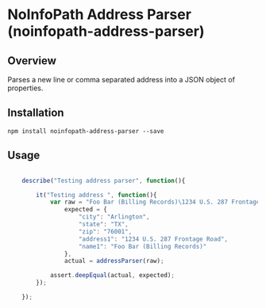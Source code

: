 # NoInfoPath Address Parser (noinfopath-address-parser)

## Overview

Parses a new line or comma separated address into a JSON object of properties.

## Installation

```
npm install noinfopath-address-parser --save
```

## Usage

```js

	describe("Testing address parser", function(){

		it("Testing address ", function(){
			var raw = "Foo Bar (Billing Records)\1234 U.S. 287 Frontage Road\nArlington, TX 76001",
				expected = {
					"city": "Arlington",
					"state": "TX",
					"zip": "76001",
					"address1": "1234 U.S. 287 Frontage Road",
					"name1": "Foo Bar (Billing Records)"
				},
				actual = addressParser(raw);

			assert.deepEqual(actual, expected);
		});

	});




```
